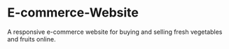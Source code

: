 # E-commerce-Website
A responsive e-commerce website for buying and selling fresh vegetables and fruits online.
